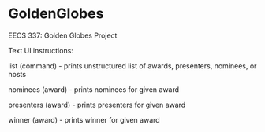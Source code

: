 # GoldenGlobes

EECS 337: Golden Globes Project

Text UI instructions:

list (command) - prints unstructured list of awards, presenters, nominees, or hosts

nominees (award) - prints nominees for given award

presenters (award) - prints presenters for given award

winner (award) - prints winner for given award
